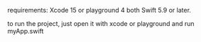 requirements: Xcode 15 or playground 4 both Swift 5.9 or later.

to run the project, just open it with xcode or playground and run myApp.swift